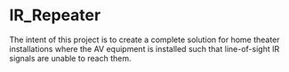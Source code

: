 # IR_Repeater
The intent of this project is to create a complete solution for home theater installations where the AV equipment is installed such that line-of-sight IR signals are unable to reach them.
